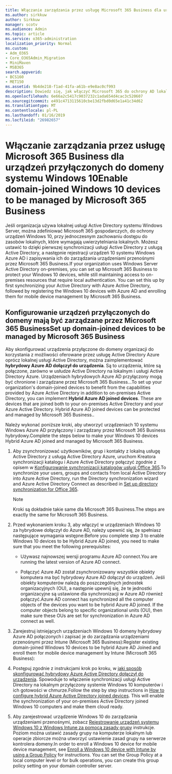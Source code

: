 ```yaml
---
title: Włączanie zarządzania przez usługę Microsoft 365 Business dla urządzeń przyłączonych do domeny systemu Windows 10
ms.author: sirkkuw
author: Sirkkuw
manager: scotv
ms.audience: Admin
ms.topic: article
ms.service: o365-administration
localization_priority: Normal
ms.custom:
- Adm_O365
- Core_O365Admin_Migration
- MiniMaven
- MSB365
search.appverid:
- BCS160
- MET150
ms.assetid: 9b4de218-f1ad-41fa-a61b-e9e8ac0cf993
description: Dowiedz się, jak włączyć Microsoft 365 do ochrony AD lokalnych połączonych urządzeń Windows 10.
ms.openlocfilehash: 6e66a2c5417c9037232c1ada654d4cac3c520607
ms.sourcegitcommit: e491c4713115610cbe13d2fbd0d65e1a41c34d62
ms.translationtype: MT
ms.contentlocale: pl-PL
ms.lasthandoff: 01/16/2019
ms.locfileid: "26982657"
---
```

# <a name="enable-domain-joined-windows-10-devices-to-be-managed-by-microsoft-365-business"></a><span data-ttu-id="c4db2-103">Włączanie zarządzania przez usługę Microsoft 365 Business dla urządzeń przyłączonych do domeny systemu Windows 10</span><span class="sxs-lookup"><span data-stu-id="c4db2-103">Enable domain-joined Windows 10 devices to be managed by Microsoft 365 Business</span></span>

<span data-ttu-id="c4db2-p101">Jeśli organizacja używa lokalnej usługi Active Directory systemu Windows Server, można zdefiniować Microsoft 365 gospodarczych, do ochrony urządzeń Windows 10, przy jednoczesnym zachowaniu dostępu do zasobów lokalnych, które wymagają uwierzytelniania lokalnych. Możesz ustawić to dzięki pierwszej synchronizacji usługi Active Directory z usługą Active Directory, a następnie rejestracji urządzeń 10 systemu Windows Azure AD i zapisywania ich do zarządzania urządzeniami przenośnymi przez Microsoft 365 Business.</span><span class="sxs-lookup"><span data-stu-id="c4db2-p101">If your organization uses Windows Server Active Directory on-premises, you can set up Microsoft 365 Business to protect your Windows 10 devices, while still maintaining access to on-premises resources that require local authentication. You can set this up by first synchronizing your Active Directory with Azure Active Directory, followed by registering the Windows 10 devices with Azure AD and enrolling them for mobile device management by Microsoft 365 Business.</span></span>
  
## <a name="set-up-domain-joined-devices-to-be-managed-by-microsoft-365-business"></a><span data-ttu-id="c4db2-106">Konfigurowanie urządzeń przyłączonych do domeny mają być zarządzane przez Microsoft 365 Business</span><span class="sxs-lookup"><span data-stu-id="c4db2-106">Set up domain-joined devices to be managed by Microsoft 365 Business</span></span>

<span data-ttu-id="c4db2-p102">Aby skonfigurować urządzenia przyłączone do domeny organizacji do korzystania z możliwości oferowane przez usługę Active Directory Azure oprócz lokalnej usługi Active Directory, można zaimplementować **hybrydowy Azure AD dołączył do urządzenia**. Są to urządzenia, które są połączone, zarówno w usłudze Active Directory na lokalnym i usługi Active Directory Azure. Urządzeniach hybrydowych Azure AD przyłączony mogą być chronione i zarządzane przez Microsoft 365 Business...</span><span class="sxs-lookup"><span data-stu-id="c4db2-p102">To set up your organization's domain-joined devices to benefit from the capabilities provided by Azure Active Directory in addition to on-premises Active Directory, you can implement **Hybrid Azure AD joined devices**. These are devices that are joined both to your on-premises Active Directory and your Azure Active Directory. Hybrid Azure AD joined devices can be protected and managed by Microsoft 365 Business..</span></span> 
  
<span data-ttu-id="c4db2-110">Należy wykonać poniższe kroki, aby utworzyć urządzeniach 10 systemu Windows Azure AD przyłączony i zarządzany przez Microsoft 365 Business hybrydowy.</span><span class="sxs-lookup"><span data-stu-id="c4db2-110">Complete the steps below to make your Windows 10 devices Hybrid Azure AD joined and managed by Microsoft 365 Business.</span></span>
  
1. <span data-ttu-id="c4db2-111">Aby zsynchronizować użytkowników, grup i kontakty z lokalną usługę Active Directory z usługą Active Directory Azure, uruchom Kreatora synchronizacji katalogu i Azure Active Directory połączyć zgodnie z opisem w [Konfigurowanie synchronizacji katalogów usługi Office 365](https://support.office.com/article/1b3b5318-6977-42ed-b5c7-96fa74b08846).</span><span class="sxs-lookup"><span data-stu-id="c4db2-111">To synchronize your users, groups and contacts from local Active Directory into Azure Active Directory, run the Directory synchronization wizard and Azure Active Directory Connect as described in [Set up directory synchronization for Office 365](https://support.office.com/article/1b3b5318-6977-42ed-b5c7-96fa74b08846).</span></span>
    
    > [!NOTE]
    > <span data-ttu-id="c4db2-112">Kroki są dokładnie takie same dla Microsoft 365 Business.</span><span class="sxs-lookup"><span data-stu-id="c4db2-112">The steps are exactly the same for Microsoft 365 Business.</span></span> 
  
2. <span data-ttu-id="c4db2-113">Przed wykonaniem kroku 3, aby włączyć w urządzeniach Windows 10 za hybrydowe dołączył do Azure AD, należy upewnić się, że spełniasz następujące wymagania wstępne:</span><span class="sxs-lookup"><span data-stu-id="c4db2-113">Before you complete step 3 to enable Windows 10 devices to be Hybrid Azure AD joined, you need to make sure that you meet the following prerequisites:</span></span>
    
   - <span data-ttu-id="c4db2-114">Używasz najnowszej wersji programu Azure AD connect.</span><span class="sxs-lookup"><span data-stu-id="c4db2-114">You are running the latest version of Azure AD connect.</span></span>
    
   - <span data-ttu-id="c4db2-p103">Połączyć Azure AD został zsynchronizowany wszystkie obiekty komputera ma być hybrydowy Azure AD dołączył do urządzeń. Jeśli obiekty komputerów należą do poszczególnych jednostek organizacyjnych (OU), a następnie upewnij się, że te jednostki organizacyjne są ustawione dla synchronizacji w Azure AD również połączyć.</span><span class="sxs-lookup"><span data-stu-id="c4db2-p103">Azure AD connect has synchronized all the computer objects of the devices you want to be hybrid Azure AD joined. If the computer objects belong to specific organizational units (OU), then make sure these OUs are set for synchronization in Azure AD connect as well.</span></span>
    
3. <span data-ttu-id="c4db2-117">Zarejestruj istniejących urządzeniach Windows 10 domeny hybrydowy Azure AD połączonych i zapisać je do zarządzania urządzeniami przenośnymi przez Intune (Microsoft 365 Business):</span><span class="sxs-lookup"><span data-stu-id="c4db2-117">Register existing domain-joined Windows 10 devices to be hybrid Azure AD Joined and enroll them for mobile device management by Intune (Microsoft 365 Business):</span></span>
    
4. <span data-ttu-id="c4db2-p104">Postępuj zgodnie z instrukcjami krok po kroku, w [jaki sposób skonfigurować hybrydowy Azure Active Directory dołączył do urządzenia](https://go.microsoft.com/fwlink/p/?linkid=872870). Spowoduje to włączenie synchronizacji usługi Active Directory na lokalnym przyłączony systemie Windows 10 komputerów i ich gotowości w chmurze.</span><span class="sxs-lookup"><span data-stu-id="c4db2-p104">Follow the step by step instructions in [How to configure hybrid Azure Active Directory joined devices](https://go.microsoft.com/fwlink/p/?linkid=872870). This will enable the synchronization of your on-premises Active Directory joined Windows 10 computers and make them cloud ready.</span></span>
    
5. <span data-ttu-id="c4db2-p105">Aby zarejestrować urządzenie Windows 10 do zarządzania urządzeniami przenośnymi, zobacz [Rejestrowanie urządzeń systemu Windows 10 z Windows Intune za pomocą zasady grupy](https://go.microsoft.com/fwlink/p/?linkid=872871) instrukcje. Poziom można ustawić zasady grupy na komputerze lokalnym lub operacje zbiorcze można utworzyć ustawienie zasad grupy na serwerze kontrolera domeny.</span><span class="sxs-lookup"><span data-stu-id="c4db2-p105">In order to enroll a Windows 10 device for mobile device management, see [Enroll a Windows 10 device with Intune by using a Group Policy](https://go.microsoft.com/fwlink/p/?linkid=872871) for instructions. You can set the Group Policy at a local computer level or for bulk operations, you can create this group policy setting on your domain controller server.</span></span> 
    

